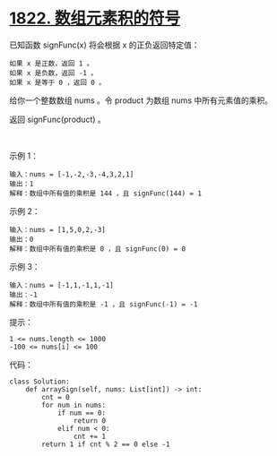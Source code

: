 # [1822. 数组元素积的符号](https://leetcode.cn/problems/sign-of-the-product-of-an-array/)

已知函数 signFunc(x) 将会根据 x 的正负返回特定值：
```
如果 x 是正数，返回 1 。
如果 x 是负数，返回 -1 。
如果 x 是等于 0 ，返回 0 。
```
给你一个整数数组 nums 。令 product 为数组 nums 中所有元素值的乘积。

返回 signFunc(product) 。

 

示例 1：
```
输入：nums = [-1,-2,-3,-4,3,2,1]
输出：1
解释：数组中所有值的乘积是 144 ，且 signFunc(144) = 1
```
示例 2：
```
输入：nums = [1,5,0,2,-3]
输出：0
解释：数组中所有值的乘积是 0 ，且 signFunc(0) = 0
```
示例 3：
```
输入：nums = [-1,1,-1,1,-1]
输出：-1
解释：数组中所有值的乘积是 -1 ，且 signFunc(-1) = -1
```

提示：
```
1 <= nums.length <= 1000
-100 <= nums[i] <= 100
```

代码：
```python3
class Solution:
    def arraySign(self, nums: List[int]) -> int:
        cnt = 0
        for num in nums:
            if num == 0:
                return 0
            elif num < 0:
                cnt += 1
        return 1 if cnt % 2 == 0 else -1
```